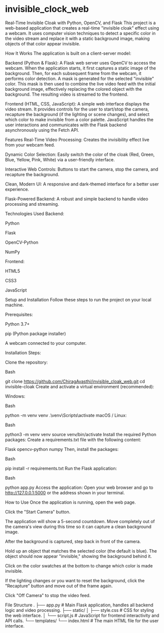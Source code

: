 # invisible_clock_web
Real-Time Invisible Cloak with Python, OpenCV, and Flask
This project is a web-based application that creates a real-time "invisible cloak" effect using a webcam. It uses computer vision techniques to detect a specific color in the video stream and replace it with a static background image, making objects of that color appear invisible.

How It Works
The application is built on a client-server model:

Backend (Python & Flask): A Flask web server uses OpenCV to access the webcam. When the application starts, it first captures a static image of the background. Then, for each subsequent frame from the webcam, it performs color detection. A mask is generated for the selected "invisible" color. This mask is then used to combine the live video feed with the initial background image, effectively replacing the colored object with the background. The resulting video is streamed to the frontend.

Frontend (HTML, CSS, JavaScript): A simple web interface displays the video stream. It provides controls for the user to start/stop the camera, recapture the background (if the lighting or scene changes), and select which color to make invisible from a color palette. JavaScript handles the user interactions and communicates with the Flask backend asynchronously using the Fetch API.

Features
Real-Time Video Processing: Creates the invisibility effect live from your webcam feed.

Dynamic Color Selection: Easily switch the color of the cloak (Red, Green, Blue, Yellow, Pink, White) via a user-friendly interface.

Interactive Web Controls: Buttons to start the camera, stop the camera, and recapture the background.

Clean, Modern UI: A responsive and dark-themed interface for a better user experience.

Flask-Powered Backend: A robust and simple backend to handle video processing and streaming.

Technologies Used
Backend:

Python

Flask

OpenCV-Python

NumPy

Frontend:

HTML5

CSS3

JavaScript

Setup and Installation
Follow these steps to run the project on your local machine.

Prerequisites:

Python 3.7+

pip (Python package installer)

A webcam connected to your computer.

Installation Steps:

Clone the repository:

Bash

git clone https://github.com/ChiragAvasthi/invisible_cloak_web.git
cd invisible-cloak
Create and activate a virtual environment (recommended):

Windows:

Bash

python -m venv venv
.\venv\Scripts\activate
macOS / Linux:

Bash

python3 -m venv venv
source venv/bin/activate
Install the required Python packages:
Create a requirements.txt file with the following content:

Flask
opencv-python
numpy
Then, install the packages:

Bash

pip install -r requirements.txt
Run the Flask application:

Bash

python app.py
Access the application:
Open your web browser and go to http://127.0.0.1:5000 or the address shown in your terminal.

How to Use
Once the application is running, open the web page.

Click the "Start Camera" button.

The application will show a 5-second countdown. Move completely out of the camera's view during this time so it can capture a clean background image.

After the background is captured, step back in front of the camera.

Hold up an object that matches the selected color (the default is blue). The object should now appear "invisible," showing the background behind it.

Click on the color swatches at the bottom to change which color is made invisible.

If the lighting changes or you want to reset the background, click the "Recapture" button and move out of the frame again.

Click "Off Camera" to stop the video feed.

File Structure
.
├── app.py              # Main Flask application, handles all backend logic and video processing.
├── static/
│   ├── style.css       # CSS for styling the web interface.
│   └── script.js       # JavaScript for frontend interactivity and API calls.
└── templates/
    └── index.html      # The main HTML file for the user interface.







